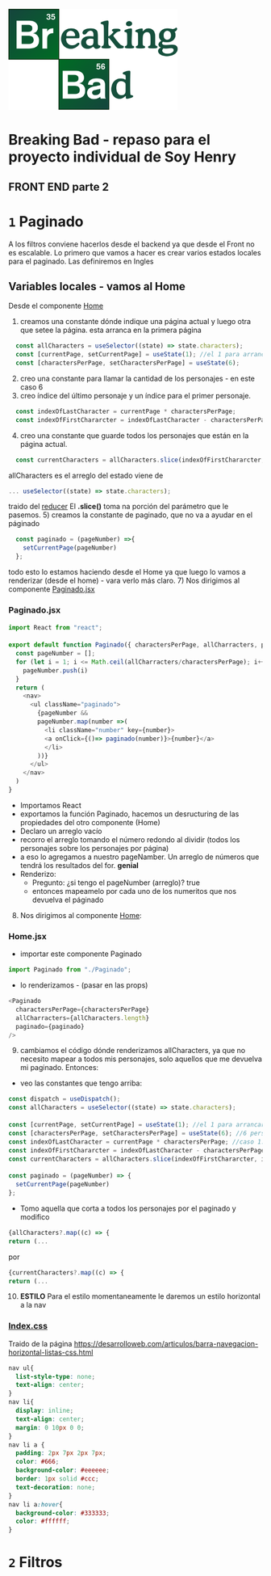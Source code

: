 <p align="left">
  <img height="200" src="./bb.png" />
</p>

# Breaking Bad - repaso para el proyecto individual de Soy Henry

## FRONT END parte 2
# `1` Paginado
A los filtros conviene hacerlos desde el backend ya que desde el Front no es escalable.
Lo primero que vamos a hacer es crear varios estados locales para el paginado.
Las definiremos en Ingles
## Variables locales - vamos al Home
Desde el componente [Home](client/src/components/Home.jsx)

1) creamos una constante dónde indique una página actual y luego otra que setee la página. esta arranca en la primera página
```js
  const allCharacters = useSelector((state) => state.characters);
  const [currentPage, setCurrentPage] = useState(1); //el 1 para arrancar en la página 1°
  const [charactersPerPage, setCharactersPerPage] = useState(6);
```
2) creo una constante para llamar la cantidad de los personajes - en este caso 6
3) creo índice del último personaje y un índice para el primer personaje.
```js
  const indexOfLastCharacter = currentPage * charactersPerPage; 
  const indexOfFirstChararcter = indexOfLastCharacter - charactersPerPage;
```
4) creo una constante que guarde todos los personajes que están en la página actual.
```js
  const currentCharacters = allCharacters.slice(indexOfFirstChararcter, indexOfLastCharacter);
```
allCharacters es el arreglo del estado viene de 
```js
... useSelector((state) => state.characters);
```
traido del [reducer](client/src/reducer/index.js)
El **.slice()** toma na porción del parámetro que le pasemos. 
5) creamos la constante de paginado, que no va a ayudar en el páginado
```js
  const paginado = (pageNumber) =>{
    setCurrentPage(pageNumber)
  };
```
todo esto lo estamos haciendo desde el Home ya que luego lo vamos a renderizar (desde el home) - vara verlo más claro.
7) Nos dirigimos al componente [Paginado.jsx](client/src/components/Paginado.jsx)
### Paginado.jsx
```js
import React from "react";

export default function Paginado({ charactersPerPage, allCharracters, paginado }) {
  const pageNumber = [];
  for (let i = 1; i <= Math.ceil(allCharracters/charactersPerPage); i++) {
    pageNumber.push(i)
  }
  return (
    <nav>
      <ul className="paginado">
        {pageNumber &&
        pageNumber.map(number =>(
          <li className="number" key={number}>
          <a onClick={()=> paginado(number)}>{number}</a>
          </li> 
        ))}
      </ul>
    </nav>
  )
}
```
* Importamos React
* exportamos la función Paginado, hacemos un desructuring de las propiedades del otro componente (Home)
* Declaro un arreglo vacío
* recorro el arreglo tomando el número redondo al dividir (todos los personajes sobre los personajes por página)
* a eso lo agregamos a nuestro pageNamber. Un arreglo de números que tendrá los resultados del for.
**genial**
* Renderizo:
  * Pregunto: ¿si tengo el pageNumber (arreglo)? true
  * entonces mapeamelo por cada uno de los numeritos que nos devuelva el páginado

8) Nos dirigimos al componente [Home](client/src/components/Home.jsx): 
### Home.jsx
  * importar este componente Paginado
  ```js
  import Paginado from "./Paginado";
  ```
  * lo renderizamos - (pasar en las props)
  ```js
  <Paginado
    charactersPerPage={charactersPerPage}
    allCharracters={allCharacters.length}
    paginado={paginado}
  />
  ```
9) cambiamos el código dónde renderizamos allCharacters, ya que no necesito mapear a todos mis personajes, solo aquellos que me devuelva mi paginado. Entonces:

  * veo las constantes que tengo arriba:
  ```js
  const dispatch = useDispatch();
  const allCharacters = useSelector((state) => state.characters);

  const [currentPage, setCurrentPage] = useState(1); //el 1 para arrancar en la 1° página
  const [charactersPerPage, setCharactersPerPage] = useState(6); //6 personajes por página
  const indexOfLastCharacter = currentPage * charactersPerPage; //caso 1: 6 = 1 * 6
  const indexOfFirstChararcter = indexOfLastCharacter - charactersPerPage;//caso 1: 0 = 6 - 6
  const currentCharacters = allCharacters.slice(indexOfFirstChararcter, indexOfLastCharacter);

  const paginado = (pageNumber) => {
    setCurrentPage(pageNumber)
  };
  ```
  * Tomo aquella que corta a todos los personajes por el paginado y modifico
  ```js
  {allCharacters?.map((c) => {
  return (...
  ```
  por

  ```js
  {currentCharacters?.map((c) => {
  return (...
  ```
  10) **ESTILO**
  Para el estilo momentaneamente le daremos un estilo horizontal a la nav
  ### [Index.css](client/src/index.css)
  Traido de la página https://desarrolloweb.com/articulos/barra-navegacion-horizontal-listas-css.html 
  ```css
  nav ul{
    list-style-type: none;
    text-align: center;
  }
  nav li{
    display: inline;
    text-align: center;
    margin: 0 10px 0 0;
  }
  nav li a {
    padding: 2px 7px 2px 7px;
    color: #666;
    background-color: #eeeeee;
    border: 1px solid #ccc;
    text-decoration: none;
  }
  nav li a:hover{
    background-color: #333333;
    color: #ffffff;
  }
  ```

# `2` Filtros
